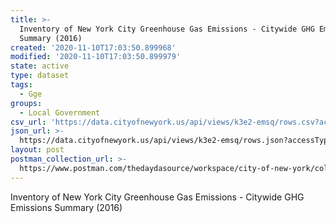 ```yaml
---
title: >-
  Inventory of New York City Greenhouse Gas Emissions - Citywide GHG Emissions
  Summary (2016)
created: '2020-11-10T17:03:50.899968'
modified: '2020-11-10T17:03:50.899979'
state: active
type: dataset
tags:
  - Gge
groups:
  - Local Government
csv_url: 'https://data.cityofnewyork.us/api/views/k3e2-emsq/rows.csv?accessType=DOWNLOAD'
json_url: >-
  https://data.cityofnewyork.us/api/views/k3e2-emsq/rows.json?accessType=DOWNLOAD
layout: post
postman_collection_url: >-
  https://www.postman.com/thedaydasource/workspace/city-of-new-york/collection/15909983-b941db9a-24b7-47c8-844f-710d3d5d40be
---
```

Inventory of New York City Greenhouse Gas Emissions - Citywide GHG Emissions Summary (2016)
